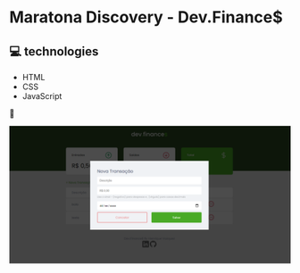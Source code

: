# Maratona Discovery - Dev.Finance$

## 💻 technologies

* HTML
* CSS
* JavaScript

🎥

<div align="center">
<img src="./assets/screenShot/telaPrincipal.png">
